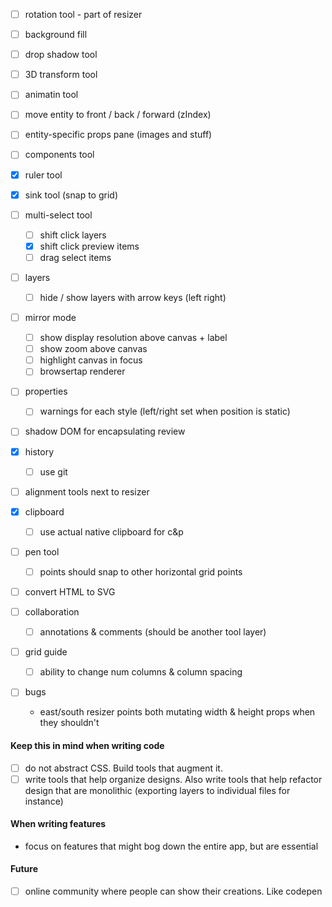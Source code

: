 

- [ ] rotation tool - part of resizer
- [ ] background fill
- [ ] drop shadow tool
- [ ] 3D transform tool
- [ ] animatin tool
- [ ] move entity to front / back / forward (zIndex)
- [ ] entity-specific props pane (images and stuff)
- [ ] components tool
- [x] ruler tool
- [x] sink tool (snap to grid)

- [ ] multi-select tool
  - [ ] shift click layers
  - [x] shift click preview items
  - [ ] drag select items

- [ ] layers
  - [ ] hide / show layers with arrow keys (left right)

- [ ] mirror mode
  - [ ] show display resolution above canvas + label
  - [ ] show zoom above canvas
  - [ ] highlight canvas in focus
  - [ ] browsertap renderer
  
- [ ] properties
  - [ ] warnings for each style (left/right set when position is static)

- [ ] shadow DOM for encapsulating review

- [x] history
  - [ ] use git

- [ ] alignment tools next to resizer

- [x] clipboard
  - [ ] use actual native clipboard for c&p

- [ ] pen tool
  - [ ] points should snap to other horizontal grid points

- [ ] convert HTML to SVG

- [ ] collaboration
  - [ ] annotations & comments (should be another tool layer)

- [ ] grid guide
  - [ ] ability to change num columns & column spacing
  
- [ ] bugs
  - east/south resizer points both mutating width & height props when they shouldn't

#### Keep this in mind when writing code

- [ ] do not abstract CSS. Build tools that augment it.
- [ ] write tools that help organize designs. Also write tools that help refactor design that are monolithic (exporting layers to individual files for instance)

#### When writing features

- focus on features that might bog down the entire app, but are essential

#### Future

- [ ] online community where people can show their creations. Like codepen
